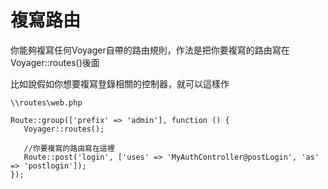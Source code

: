 # 複寫路由

你能夠複寫任何Voyager自帶的路由規則，作法是把你要複寫的路由寫在Voyager::routes\(\)後面

比如說假如你想要複寫登錄相關的控制器，就可以這樣作

```
\\routes\web.php

Route::group(['prefix' => 'admin'], function () {
   Voyager::routes();

   //你要複寫的路由寫在這裡
   Route::post('login', ['uses' => 'MyAuthController@postLogin', 'as' => 'postlogin']);
});
```

